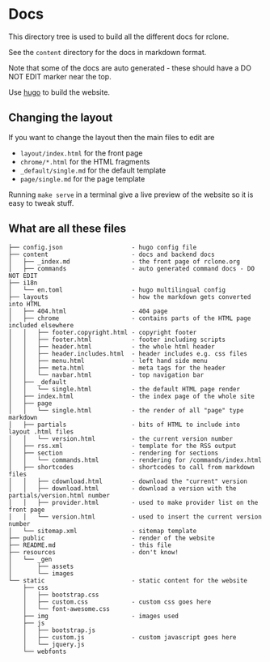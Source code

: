 # Docs

This directory tree is used to build all the different docs for
rclone.

See the `content` directory for the docs in markdown format.

Note that some of the docs are auto generated - these should have a DO
NOT EDIT marker near the top.

Use [hugo](https://github.com/spf13/hugo) to build the website.

## Changing the layout

If you want to change the layout then the main files to edit are

- `layout/index.html` for the front page
- `chrome/*.html` for the HTML fragments
- `_default/single.md` for the default template
- `page/single.md` for the page template

Running `make serve` in a terminal give a live preview of the website
so it is easy to tweak stuff.

## What are all these files

```
├── config.json                   - hugo config file
├── content                       - docs and backend docs
│   ├── _index.md                 - the front page of rclone.org
│   ├── commands                  - auto generated command docs - DO NOT EDIT
├── i18n
│   └── en.toml                   - hugo multilingual config
├── layouts                       - how the markdown gets converted into HTML
│   ├── 404.html                  - 404 page
│   ├── chrome                    - contains parts of the HTML page included elsewhere
│   │   ├── footer.copyright.html - copyright footer
│   │   ├── footer.html           - footer including scripts
│   │   ├── header.html           - the whole html header
│   │   ├── header.includes.html  - header includes e.g. css files
│   │   ├── menu.html             - left hand side menu
│   │   ├── meta.html             - meta tags for the header
│   │   └── navbar.html           - top navigation bar
│   ├── _default
│   │   └── single.html           - the default HTML page render
│   ├── index.html                - the index page of the whole site
│   ├── page
│   │   └── single.html           - the render of all "page" type markdown
│   ├── partials                  - bits of HTML to include into layout .html files
│   │   └── version.html          - the current version number
│   ├── rss.xml                   - template for the RSS output
│   ├── section                   - rendering for sections
│   │   └── commands.html         - rendering for /commands/index.html
│   ├── shortcodes                - shortcodes to call from markdown files
│   │   ├── cdownload.html        - download the "current" version
│   │   ├── download.html         - download a version with the partials/version.html number
│   │   ├── provider.html         - used to make provider list on the front page
│   │   └── version.html          - used to insert the current version number
│   └── sitemap.xml               - sitemap template
├── public                        - render of the website
├── README.md                     - this file
├── resources                     - don't know!
│   └── _gen
│       ├── assets
│       └── images
└── static                        - static content for the website
    ├── css
    │   ├── bootstrap.css
    │   ├── custom.css            - custom css goes here
    │   └── font-awesome.css
    ├── img                       - images used
    ├── js
    │   ├── bootstrap.js
    │   ├── custom.js             - custom javascript goes here
    │   └── jquery.js
    └── webfonts
```
